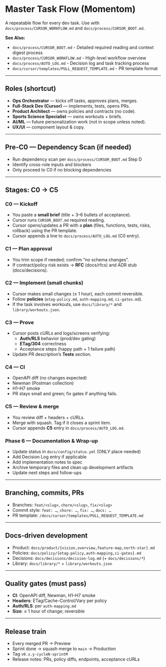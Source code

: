 # Master Task Flow (Momentom)

A repeatable flow for every dev task. Use with `docs/process/CURSOR_WORKFLOW.md` and `docs/process/CURSOR_BOOT.md`.

**See Also:**
- `docs/process/CURSOR_BOOT.md` - Detailed required reading and context digest process
- `docs/process/CURSOR_WORKFLOW.md` - High-level workflow overview
- `docs/process/AUTO_LOG.md` - Decision log and task tracking process
- `docs/cursor/templates/PULL_REQUEST_TEMPLATE.md` - PR template format

---

## Roles (shortcut)
- **Ops Orchestrator** — kicks off tasks, approves plans, merges.
- **Full-Stack Dev (Cursor)** — implements, tests, opens PRs.
- **Product Architect** — owns policies and contracts (no code).
- **Sports Science Specialist** — owns workouts + briefs.
- **AI/ML** — future personalization work (not in scope unless noted).
- **UX/UI** — component layout & copy.

---

## Pre-C0 — Dependency Scan (if needed)
- Run dependency scan per `docs/process/CURSOR_BOOT.md` Step D
- Identify cross-role inputs and blockers
- Only proceed to C0 if no blocking dependencies

---

## Stages: C0 → C5

### C0 — Kickoff
- You paste a **small brief** (title + 3–6 bullets of acceptance).
- Cursor runs `CURSOR_BOOT.md` required reading.
- Cursor opens/updates a PR with a **plan** (files, functions, tests, risks, rollback) using the PR template.
- Cursor appends a line to `docs/process/AUTO_LOG.md` (C0 entry).

### C1 — Plan approval
- You trim scope if needed; confirm “no schema changes”.
- If contract/policy risk exists → **RFC** (docs/rfcs) and ADR stub (docs/decisions).

### C2 — Implement (small chunks)
- Cursor makes small changes (≤ 1 hour), each commit reversible.
- Follow **policies** (`etag-policy.md`, `auth-mapping.md`, `ci-gates.md`).
- If the task involves workouts, use `docs/library/*` and `library/workouts.json`.

### C3 — Prove
- Cursor posts cURLs and logs/screens verifying:
  - **Auth/RLS** behavior (prod/dev gating)
  - **ETag/304** correctness
  - Acceptance steps (happy path + 1 failure path)
- Update PR description’s **Tests** section.

### C4 — CI
- OpenAPI diff (no changes expected)  
- Newman (Postman collection)  
- H1–H7 smoke
- PR stays small and green; fix gates if anything fails.

### C5 — Review & merge
- You review diff + headers + cURLs.
- Merge with squash. Tag if it closes a sprint item.
- Cursor appends **C5** entry in `docs/process/AUTO_LOG.md`.

### Phase 6 — Documentation & Wrap-up
- Update status in `docs/config/status.yml` (ONLY place needed)
- Add Decision Log entry if applicable
- Add implementation notes to spec
- Archive temporary files and clean up development artifacts
- Update next steps and follow-ups

---

## Branching, commits, PRs
- Branches: `feat/<slug>`, `chore/<slug>`, `fix/<slug>`
- Commit style: `feat: …`, `chore: …`, `fix: …`, `docs: …`
- PR template: `/docs/cursor/templates/PULL_REQUEST_TEMPLATE.md`

---

## Docs-driven development
- Product: `docs/product/{vision,overview,feature-map,north-star}.md`
- Policies: `docs/policy/{etag-policy,auth-mapping,ci-gates}.md`
- Decisions: `docs/decisions/decision-log.md` (+ `docs/decisions/*`)
- Library: `docs/library/*` + `library/workouts.json`

---

## Quality gates (must pass)
- **CI**: OpenAPI diff, Newman, H1–H7 smoke
- **Headers**: ETag/Cache-Control/Vary per policy
- **Auth/RLS**: per `auth-mapping.md`
- **Size**: ≤ 1 hour of change; reversible

---

## Release train
- Every merged PR → Preview
- Sprint done → squash merge to `main` → Production
- Tag `v0.x.y-cycleN-sprintM`
- Release notes: PRs, policy diffs, endpoints, acceptance cURLs